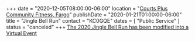 +++
date = "2020-12-05T08:00:00-06:00"
location = "[Courts Plus Community Fitness, Fargo](/places/courts-plus-community-fitness/)"
publishDate = "2020-01-21T01:00:00-06:00"
title = "Jingle Bell Run"
contact = "KC0GQE"
dates = [ "Public Service" ]
status = "canceled"
+++
[The 2020 Jingle Bell Run has been modified into a Virtual Event](https://events.arthritis.org/index.cfm?fuseaction=donorDrive.event&eventID=1100)

